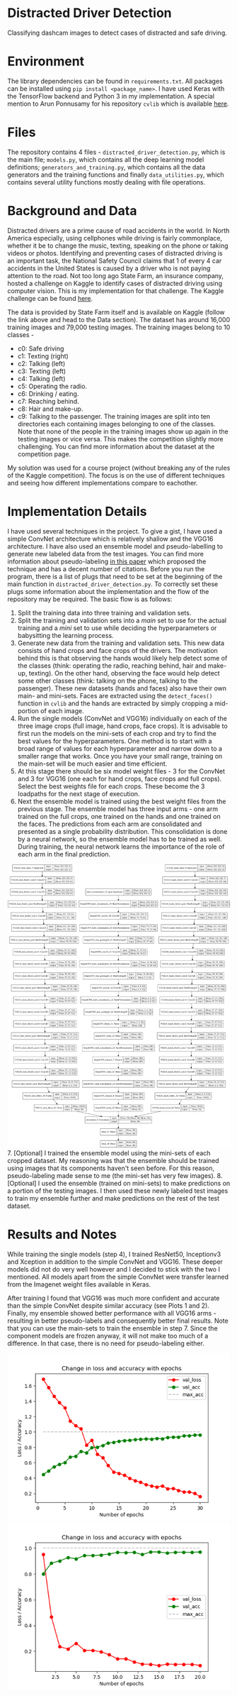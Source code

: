 # Distracted Driver Detection
Classifying dashcam images to detect cases of distracted and safe driving.

# Environment
The library dependencies can be found in `requirements.txt`. All packages can be installed using `pip install <package_name>`. I have used Keras with the TensorFlow backend and Python 3 in my implementation. A special mention to Arun Ponnusamy for his repository `cvlib` which is available [here](https://github.com/arunponnusamy/cvlib).

# Files
The repository contains 4 files - `distracted_driver_detection.py`, which is the main file; `models.py`, which contains all the deep learning model definitions; `generators_and_training.py`, which contains all the data generators and the training functions and finally `data_utilities.py`, which contains several utility functions mostly dealing with file operations.

# Background and Data
Distracted drivers are a prime cause of road accidents in the world. In North America especially, using cellphones while driving is fairly commonplace, whether it be to change the music, texting, speaking on the phone or taking videos or photos. Identifying and preventing cases of distracted driving is an important task, the National Safety Council claims that 1 of every 4 car accidents in the United States is caused by a driver who is not paying attention to the road. Not too long ago State Farm, an insurance company, hosted a challenge on Kaggle to identify cases of distracted driving using computer vision. This is my implementation for that challenge. The Kaggle challenge can be found [here](https://www.kaggle.com/c/state-farm-distracted-driver-detection).

The data is provided by State Farm itself and is available on Kaggle (follow the link above and head to the Data section). The dataset has around 16,000 training images and 79,000 testing images. The training images belong to 10 classes -
-  c0: Safe driving
-  c1: Texting (right)
-  c2: Talking (left)
-  c3: Texting (left)
-  c4: Talking (left)
-  c5: Operating the radio.
-  c6: Drinking / eating.
-  c7: Reaching behind.
-  c8: Hair and make-up.
- c9: Talking to the passenger.
The training images are split into ten directories each containing images belonging to one of the classes. Note that none of the people in the training images show up again in the testing images or vice versa. This makes the competition slightly more challenging. You can find more information about the dataset at the competition page.

My solution was used for a course project (without breaking any of the rules of the Kaggle competition). The focus is on the use of different techniques and seeing how different implementations compare to eachother.

# Implementation Details
I have used several techniques in the project. To give a gist, I have used a simple ConvNet architecture which is relatively shallow and the VGG16 architecture. I have also used an ensemble model and pseudo-labelling to generate new labeled data from the test images. You can find more information about pseudo-labeling [in this paper](http://deeplearning.net/wp-content/uploads/2013/03/pseudo_label_final.pdf) which proposed the technique and has a decent number of citations.
Before you run the program, there is a list of plugs that need to be set at the beginning of the main function in `distracted_driver_detection.py`. To correctly set these plugs some information about the implementation and the flow of the repository may be required. The basic flow is as follows:
1. Split the training data into three training and validation sets.
2. Split the training and validation sets into a _main_ set to use for the actual training and a _mini_ set to use while deciding the hyperparameters or babysitting the learning process.
3. Generate new data from the training and validation sets. This new data consists of hand crops and face crops of the drivers. The motivation behind this is that observing the hands would likely help detect some of the classes (think: operating the radio, reaching behind, hair and make-up, texting). On the other hand, observing the face would help detect some other classes (think: talking on the phone, talking to the passenger). These new datasets (hands and faces) also have their own main- and mini-sets. Faces are extracted using the `detect_faces()` function in `cvlib` and the hands are extracted by simply cropping a mid-portion of each image.
4. Run the single models (ConvNet and VGG16) individually on each of the three image crops (full image, hand crops, face crops). It is advisable to first run the models on the mini-sets of each crop and try to find the best values for the hyperparameters. One method is to start with a broad range of values for each hyperparameter and narrow down to a smaller range that works. Once you have your small range, training on the main-set will be much easier and time efficient.
5. At this stage there should be six model weight files - 3 for the ConvNet and 3 for VGG16 (one each for hand crops, face crops and full crops). Select the best weights file for each crops. These become the 3 loadpaths for the next stage of execution.
6. Next the ensemble model is trained using the best weight files from the previous stage. The ensemble model has three input arms - one arm trained on the full crops, one trained on the hands and one trained on the faces. The predictions from each arm are consolidated and presented as a single probability distribution. This consolidation is done by a neural network, so the ensemble model has to be trained as well. During training, the neural network learns the importance of the role of each arm in the final prediction.

![The ensemble architecture](images/ensemble.png)
7. [Optional] I trained the ensemble model using the mini-sets of each cropped dataset. My reasoning was that the ensemble should be trained using images that its components haven't seen before. For this reason, pseudo-labeling made sense to me (the mini-set has very few images).
8. [Optional] I used the ensemble (trained on mini-sets) to make predictions on a portion of the testing images. I then used these newly labeled test images to train my ensemble further and make predictions on the rest of the test dataset.

# Results and Notes
While training the single models (step 4), I trained ResNet50, Inceptionv3 and Xception in addition to the simple ConvNet and VGG16. These deeper models did not do very well however and I decided to stick with the two I mentioned. All models apart from the simple ConvNet were transfer learned from the Imagenet weight files available in Keras.

After training I found that VGG16 was much more confident and accurate than the simple ConvNet despite similar accuracy (see Plots 1 and 2). Finally, my ensemble showed better performance with all VGG16 arms - resulting in better pseudo-labels and consequently better final results. Note that you can use the main-sets to train the ensemble in step 7. Since the component models are frozen anyway, it will not make too much of a difference. In that case, there is no need for pseudo-labeling either.

![Loss vs Accuracy for the Simple ConvNet](images/simpleCNN-plot.png)
![Loss vs Accuracy for the VGG16](images/VGG16-plot.png)
